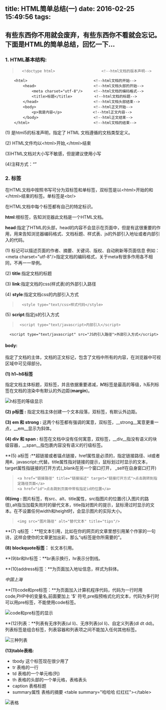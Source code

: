 title: HTML简单总结(一)
date: 2016-02-25 15:49:56
tags:
---
## 有些东西你不用就会废弃，有些东西你不看就会忘记。下面是HTML的简单总结，回忆一下...

<!--more-->

### 1. HTML基本结构:
>		<!doctype html>						<!--html文档的版本声明-->
		<html>								<!--html文档的开始-->
			<head>							<!--html文档头部的开始-->
				<meta charset="utf-8"/>		<!--html文档的编码格式-->
				<title>标题</title>		   <!--html文档的标题-->
			</head>							<!--html文档头部结束-->
			<body>							<!--html正文开始-->
				<p>我是内容</p> 		     <!--html正文内容-->
			</body>							<!--html正文结束-->
		</html>								<!--html文档的结束-->

(1) <!doctype html>是html5的标准声明，指定了 HTML 文档遵循的文档类型定义。

 (2) HTML文件均以&lt;html&gt;开始,&lt;/html&gt;结束

 (3)HTML文档对大小写不敏感，但是建议使用小写

 (4)注释方式：<q><!--注释代码--></q>
 
### 2. 标签
 在HTML文档中按照书写可分为双标签和单标签，双标签是以&lt;html&gt;开始的和&lt;/html&gt;结束的标签。单标签是&lt;br/&gt;
 
 在HTML文档中每个标签都有自己的特定标识。
 
 **html**:根标签，告知浏览器此文档是一个HTML文档。
 
 **head**:指定了HTML的头部，head的内容不会显示在页面中，但是有这很重要的作用，用来告知浏览器编码格式、文档标题、样式表、js的外部引入地址或者内部引入的代码。
 
 (1) 标记可以描述页面的作者、摘要、关键词、版权、自动刷新等页面信息 例如：&lt;meta charset="utf-8"/&gt;指定文档的编码格式，关于meta有很多作用各不相同，不再一一举例。
 
 (2) **title**:指定文档的标题
 
 (3) **link**:指定文档的css(样式表)的外部引入路径
 
 > 	<link rel="stylesheet" type="text/css" href="引入路径" />
 	
 (4) **style**:指定文档css的内部引入方式
 
>		<style type="text/css>样式代码</style>
 
 (5) **script**:指定js的引入方式
 
>	   <script type="text/javascript>内部引入</script>
	  <script type="text/javascript" src="JS的引入路径">外部引入方式</script>
 
#### body:

指定了文档的主体，文档的正文标记，包含了文档中所有的内容，在浏览器中可视区域中可见得部分。
 
**(1) h1~h6标签**

指定文档主体标题，双标签，并且依据重要递减，**h1**标签是最高的等级，h系列标签在文档的渲染中有默认的外边距(__margin__)。

![h标签的等级显示](http://7xoo7k.com1.z0.glb.clouddn.com/h.png "h系列标签的显示情况")

**(2) p标签 :** 指定文档主体创建一个文本段落，双标签，有默认外边距。

**(3) em 和 strong :** 这两个标签都有强调的寓意，双标签，__strong__寓意更重一点，__em__显示为斜体。

**(4) div 和 span :** 标签在文档中没有任何寓意，双标签，__div__指没有语义的块级容器，__span__指包裹内容没有语义的行级标签。

**(5) a标签 :**超链接或者锚点链接，href属性是必须的，指定链接路径、id或者用#、javascript:;代替。title属性指对链接的提示，鼠标划过时显示的文本，target属性指链接的打开方式(_blank在另一个窗口打开， _self在自身窗口打开)

>     <a href="链接路径" title="链接描述" target="链接打开方式">点击跳转到指定路径页面</a>
> 	  <a href="id">点击跳到页面中带有指定id的位置</a> 

**(6)img :** 图片标签，有src、alt、title属性，src指图片的位置(引入图片的路径),alt指当加载失败时的替代文本，title指对图片的提示，鼠标滑过时显示的文本。在不设置任何width和height时，会显示图片的实际大小。

>     <img src="图片路径" alt="替代文本" title="tips"/>

**(7) q标签 ：**短文本引用，比如在你的网页的文章里想引用某个作家的一句诗，这样会使你的文章更加出彩，那么<q>q标签是你所需要的</q>。

**(8) blockquote标签：** 长文本引用。

**(9)br和hr标签：**br表示换行，hr表示分割线。
                                                                                                                                                                                                                                                                                                                                                                                                                                                                                                                                                                                                                                                                                                                                                                                                                                                                                                                                                                                                                                                                                                                                                                                                                                                                                                                                                                                                                                                                                                                                                                                                                                                                                                                                                                                                                                                                                                                                                                                       
**(10)address标签：**为页面加入地址信息，样式为斜体。<address>中国上海</address> 

**(11)code和pre标签：**为页面加入计算机程序代码，代码为一行时用code,PHP中的变量名,前面要加上 '$' 符号,pre指预格式化的文本，代码为多行时可以用pre标签，不能使用code标签。

![code和pre标签的显示](http://7xoo7k.com1.z0.glb.clouddn.com/code-pre.png "code和pre的区别")
 
**(12)列表：**列表有无序列表(ul li)、无序列表(ol li)、自定义列表(dl dt dd)。列表标签是组合标签，列表容器和列表项之间不能加入任何其他标签。

![三种列表](http://7xoo7k.com1.z0.glb.clouddn.com/ol-ul-dl.png "列表区别")
 
 
 **(13)table表格:** 
 
 - tbody 这个标签现在很少用了 
 - tr   表格的一行
 - td   表格的一个单元格(列)
 - th   表格的头部的一个单元格，表格表头
 - caption 表格标题
 - summary属性 表格的摘要 &lt;table summary="哈哈哈 红红红"&gt;&lt;/table&gt;

 ![表格](http://7xoo7k.com1.z0.glb.clouddn.com/table.png "table表格")
 
 
 
 

